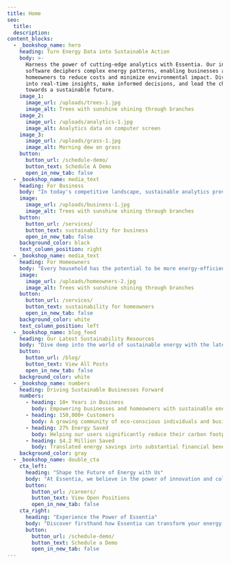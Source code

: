 ```yaml
---
title: Home
seo:
  title:
  description:
content_blocks:
  - _bookshop_name: hero
    heading: Turn Energy Data into Sustainable Action
    body: >-
      Harness the power of cutting-edge analytics with Essentia. Our intuitive
      software deciphers complex energy patterns, enabling businesses and
      homeowners to reduce costs and minimize environmental impact. Dive deep
      into real-time insights, make informed decisions, and lead the charge
      towards a sustainable future.
    image_1:
      image_url: /uploads/trees-1.jpg
      image_alt: Trees with sunshine shining through branches
    image_2:
      image_url: /uploads/analytics-1.jpg
      image_alt: Analytics data on computer screen
    image_3:
      image_url: /uploads/grass-1.jpg
      image_alt: Morning dew on grass
    button: 
      button_url: /schedule-demo/
      button_text: Schedule A Demo
      open_in_new_tab: false
  - _bookshop_name: media_text
    heading: For Business
    body: "In today's competitive landscape, sustainable analytics provides businesses a strategic edge. With Essentia, companies can uncover hidden inefficiencies, adapt to evolving energy trends, and significantly reduce operational costs. Transform your energy data into tangible savings and sustainable solutions."
    image:
      image_url: /uploads/business-1.jpg
      image_alt: Trees with sunshine shining through branches
    button:
      button_url: /services/
      button_text: sustainability for business
      open_in_new_tab: false
    background_color: black
    text_column_position: right
  - _bookshop_name: media_text
    heading: For Homeowners
    body: "Every household has the potential to be more energy-efficient and environmentally conscious. With Essentia's insights, homeowners gain a clear understanding of their energy usage, empowering them to make smarter choices, reduce monthly bills, and contribute to a greener planet. Discover the harmony of savings and sustainability right at home."
    image:
      image_url: /uploads/homeowners-2.jpg
      image_alt: Trees with sunshine shining through branches
    button:
      button_url: /services/
      button_text: sustainability for homeowners
      open_in_new_tab: false
    background_color: white
    text_column_position: left
  - _bookshop_name: blog_feed
    heading: Our Latest Sustainability Resources
    body: "Dive deep into the world of sustainable energy with the latest articles, trends, and breakthroughs. At Essentia, we believe in empowering our community with knowledge. Stay informed, stay sustainable, and join the conversation shaping our energy future."
    button:
      button_url: /blog/
      button_text: View All Posts
      open_in_new_tab: false
    background_color: white
  - _bookshop_name: numbers
    heading: Driving Sustainable Businesses Forward
    numbers:
      - heading: 10+ Years in Business
        body: Empowering businesses and homeowners with sustainable energy solutions since 2013.
      - heading: 150,000+ Customers
        body: A growing community of eco-conscious individuals and businesses trusting Essentia.
      - heading: 27% Energy Saved
        body: Helping our users significantly reduce their carbon footprint and energy bills.
      - heading: $4.2 Million Saved
        body: Translated energy savings into substantial financial benefits for our community.
    background_color: gray
  - _bookshop_name: double_cta
    cta_left: 
      heading: "Shape the Future of Energy with Us"
      body: "At Essentia, we believe in the power of innovation and collaboration. Join a team of forward-thinkers, driven by the mission to revolutionize energy consumption and sustainability. If you're passionate about making a difference, we want you on board."
      button:
        button_url: /careers/
        button_text: View Open Positions
        open_in_new_tab: false
    cta_right: 
      heading: "Experience the Power of Essentia"
      body: "Discover firsthand how Essentia can transform your energy consumption patterns and drive sustainability. Schedule a demo today and let us guide you through the features, benefits, and potential savings for your home or business."
      button:
        button_url: /schedule-demo/
        button_text: Schedule a Demo
        open_in_new_tab: false
---
```

